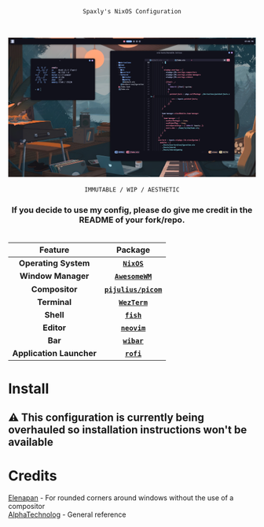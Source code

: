 <div align="center">


```ocaml
Spaxly's NixOS Configuration
```
<br>

![alt text](https://github.com/Spaxly/espresso/blob/main/assets/desktop.png?raw=true)

```ocaml
IMMUTABLE / WIP / AESTHETIC
```
</div>

<h3 align="center">If you decide to use my config, please do give me credit in the README of your fork/repo.</center>
<br>
<br>

| Feature              | Package                                                           |
| -------------------- | ----------------------------------------------------------------- |
| Operating System     | [`NixOS`](https://www.nixos.org)                                  |
| Window Manager       | [`AwesomeWM`](https://github.com/awesomeWM/awesome)               |
| Compositor           | [`pijulius/picom`](https://github.com/pijulius/picom)             |
| Terminal             | [`WezTerm`](https://github.com/wez/wezterm)                       | 
| Shell                | [`fish`](https://www.fishshell.com/)                              |
| Editor               | [`neovim`](https://github.com/neovim/neovim)                      |
| Bar                  | [`wibar`](https://awesomewm.org/doc/api/classes/awful.wibar.html) |
| Application Launcher | [`rofi`](https://github.com/davatorium/rofi)                      |

# Install
## ⚠️ This configuration is currently being overhauled so installation instructions won't be available

# Credits

<a href="https://github.com/elenapan">Elenapan</a> - For rounded corners around windows without the use of a compositor
<br>
<a href="https://github.com/AlphaTechnolog/">AlphaTechnolog</a> - General reference
